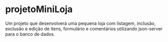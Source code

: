 # projetoMiniLoja
Um projeto que desenvolverá uma pequena loja com listagem, inclusão, exclusão e edição de itens, formulário e comentários utilizando json-server para o banco de dados.
